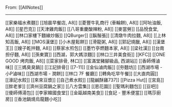 From:  [[AllNotes]]

---

[[家樂福水煮麵]]
[[旭晨早餐店, A8]]
[[菱豐牛乳商行 (車輪餅), A8]]
[[阿喨油飯, A8]]
[[星巴克]]
[[天津雞肉飯]]
[[八哥重慶酸辣粉, A8]]
[[麥當勞]]
[[品悅食堂, A8]]
[[林口家樓下麵線炒飯]]
[[QBurger]]
[[鬍鬚張]]
[[清燉牛肉拉麵, A8]]
[[上林知高飯, A8]]
[[MOS漢堡]]
[[小木屋鬆餅]]
[[滑龍粥, A8]]
[[郭記燒臘, A8]]
[[漢堡王]]
[[嫂子乾拌麵, A8]]
[[蔡家水煎包]]
[[墨竹亭燃麵本家, A8]]
[[梁社漢]]
[[台南担仔麵, A8]]
[[孫東寶]]
[[西湖，郭大媽涼麵]]
[[林口三井美食街]]
[[KFC]]
[[ONE GOOD 烤肉飯, A8]]
[[菜家排骨, 林口]]
[[富滿堂豬腳級品, 西湖站]]
[[香師傅滷味]]
[[三媽臭臭鍋]]
[[江記排骨]]
[[7-11]]
[[金仙滷肉飯]]
[[夯麵坊]]
[[西湖市場 - 小P滷味]]
[[西湖市場 - 潤餅]]
[[林口 7F 餐廳]]
[[轉角吃早午餐]]
[[大直肉圓]]
[[濠記水餃]]
[[來來豆漿]]
[[自己煮水餃]]
[[龍鹹酥雞737]]
[[Pizza Hut]]
[[宮島]]
[[胖老爹]]
[[濟州豆腐鍋之家]]
[[八方雲集]]
[[恩花園]]
[[聖瑪利麵包]]
[[豆吧]]
[[傻師傅湯包]]
[[李家韓國食堂]]
[[金甌越南美食]]
[[食記 - 豐禾便當]]
[[瑪莎廚房]]
[[香池鍋燒烏龍麵小吃]]